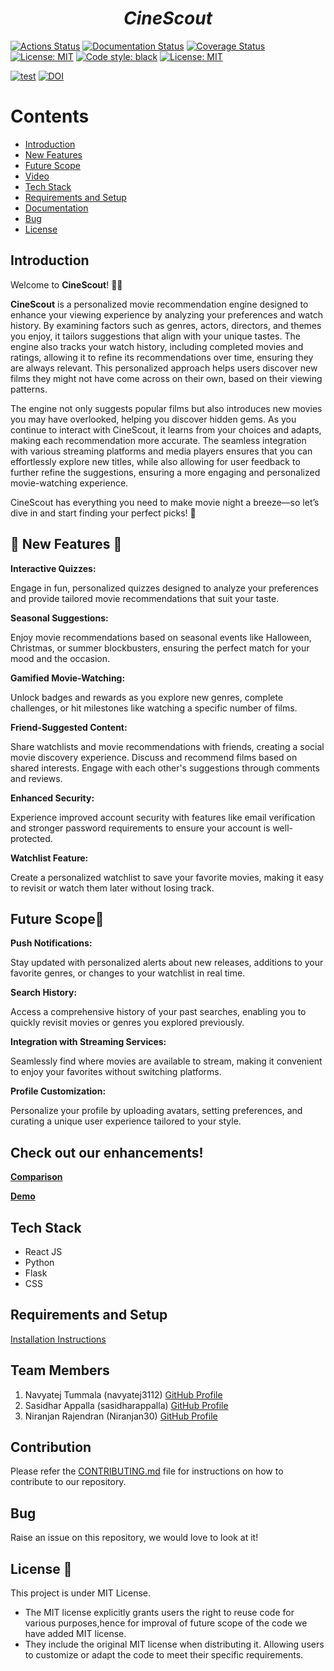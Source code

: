 <p align="center">
<h1 align="center"><i>CineScout</i></h1>

<a href="https://github.com/SoftwareEngg2024/CineScout/actions"><img alt="Actions Status" src="https://github.com/SoftwareEngg2024/CineScout/workflows/test/badge.svg"></a>
<a href="https://softwareengg2024.github.io/CineScout"><img alt="Documentation Status" src="https://img.shields.io/badge/Docs-pydoc-green"></a>
<a href='https://coveralls.io/github/SoftwareEngg2024/CineScout?branch=ver_i'><img src='https://coveralls.io/repos/github/SoftwareEngg2024/CineScout/badge.svg?branch=ver_i' alt='Coverage Status' /></a>
<a href="https://github.com/SoftwareEngg2024/CineScout/blob/ver_i/LICENSE.md"><img alt="License: MIT" src="https://img.shields.io/badge/License-MIT-green"></a>
<a href="https://github.com/psf/black"><img alt="Code style: black" src="https://img.shields.io/badge/code%20style-black-000000.svg"></a>
<a href="https://github.com/SoftwareEngg2024/CineScout/blob/ver_i/LICENSE.md"><img alt="License: MIT" src="https://img.shields.io/badge/Style_Checker-Pylance-green"></a>
</p>

[![test](https://github.com/se-hw1/CineScoutp3/actions/workflows/test_and_coverage.yml/badge.svg)](https://github.com/se-hw1/CineScoutp3/actions/workflows/test_and_coverage.yml)
[![DOI](https://zenodo.org/badge/DOI/10.5281/zenodo.14226722.svg)](https://doi.org/10.5281/zenodo.14226722)


# <b>Contents</b>

- [Introduction](https://github.com/SoftwareEngg2024/CineScout/tree/ver_i?tab=readme-ov-file#introduction)<br>
- [New Features](https://github.com/SoftwareEngg2024/CineScout/tree/ver_i?tab=readme-ov-file#-new-features-)
- [Future Scope](https://github.com/SoftwareEngg2024/CineScout/tree/ver_i?tab=readme-ov-file#future-scope)<br>
- [Video](https://github.com/SoftwareEngg2024/CineScout/tree/ver_i?tab=readme-ov-file#video)<br>
- [Tech Stack](https://github.com/SoftwareEngg2024/CineScout/tree/ver_i?tab=readme-ov-file#tech-stack)<br>
- [Requirements and Setup](https://github.com/SoftwareEngg2024/CineScout/tree/ver_i?tab=readme-ov-file#requirements-and-setup)<br>
- [Documentation](https://github.com/SoftwareEngg2024/CineScout/wiki)<br>
- [Bug](https://github.com/SoftwareEngg2024/CineScout/tree/ver_i?tab=readme-ov-file#bug)<br>
- [License](https://github.com/SoftwareEngg2024/CineScout/tree/ver_i?tab=readme-ov-file#license-)


## Introduction 
Welcome to **CineScout**! 🍿✨ 

**CineScout** is a personalized movie recommendation engine designed to enhance your viewing experience by analyzing your preferences and watch history. By examining factors such as genres, actors, directors, and themes you enjoy, it tailors suggestions that align with your unique tastes. The engine also tracks your watch history, including completed movies and ratings, allowing it to refine its recommendations over time, ensuring they are always relevant. This personalized approach helps users discover new films they might not have come across on their own, based on their viewing patterns.

The engine not only suggests popular films but also introduces new movies you may have overlooked, helping you discover hidden gems. As you continue to interact with CineScout, it learns from your choices and adapts, making each recommendation more accurate. The seamless integration with various streaming platforms and media players ensures that you can effortlessly explore new titles, while also allowing for user feedback to further refine the suggestions, ensuring a more engaging and personalized movie-watching experience.

CineScout has everything you need to make movie night a breeze—so let’s dive in and start finding your perfect picks! 🌟

## 🌟 New Features 🌟
**Interactive Quizzes:**

Engage in fun, personalized quizzes designed to analyze your preferences and provide tailored movie recommendations that suit your taste.

**Seasonal Suggestions:**

Enjoy movie recommendations based on seasonal events like Halloween, Christmas, or summer blockbusters, ensuring the perfect match for your mood and the occasion.

**Gamified Movie-Watching:**

Unlock badges and rewards as you explore new genres, complete challenges, or hit milestones like watching a specific number of films.

**Friend-Suggested Content:**

Share watchlists and movie recommendations with friends, creating a social movie discovery experience. Discuss and recommend films based on shared interests. Engage with each other's suggestions through comments and reviews.

**Enhanced Security:**

Experience improved account security with features like email verification and stronger password requirements to ensure your account is well-protected.

**Watchlist Feature:**

Create a personalized watchlist to save your favorite movies, making it easy to revisit or watch them later without losing track.

## Future Scope🚀

**Push Notifications:**

Stay updated with personalized alerts about new releases, additions to your favorite genres, or changes to your watchlist in real time.

**Search History:**

Access a comprehensive history of your past searches, enabling you to quickly revisit movies or genres you explored previously.

**Integration with Streaming Services:**

Seamlessly find where movies are available to stream, making it convenient to enjoy your favorites without switching platforms.

**Profile Customization:**

Personalize your profile by uploading avatars, setting preferences, and curating a unique user experience tailored to your style.

## Check out our enhancements!

[**Comparison**](https://drive.google.com/file/d/1398eGDBceTI8XGtgwhwj8XWo6CRAhphR/view?usp=sharing) <br>

[**Demo**](https://drive.google.com/file/d/1EVkJBBIjKMmsH0sBl7V_cWwRzyxohqPx/view?usp=drive_link)

## Tech Stack 
- React JS
- Python
- Flask
- CSS


## Requirements and Setup
[Installation Instructions](https://github.com/se-hw1/CineScoutp3/edit/newbr1/INSTALL.md)


## Team Members

1. Navyatej Tummala (navyatej3112) [GitHub Profile](https://github.com/navyatej3112)
2. Sasidhar Appalla  (sasidharappalla) [GitHub Profile](https://github.com/sasidharappalla)
3. Niranjan Rajendran (Niranjan30) [GitHub Profile](https://github.com/Niranjan30)

## Contribution

Please refer the [CONTRIBUTING.md](https://github.com/se-hw1/CineScoutp3/blob/newbr1/CONTRIBUTING.md) file for instructions on how to contribute to our repository.

## Bug
Raise an issue on this repository, we would love to look at it!

## License 📃
This project is under MIT License.
- The MIT license explicitly grants users the right to reuse code for various purposes,hence for improval of future scope of the code we have added MIT license.
- They include the original MIT license when distributing it. Allowing users to customize or adapt the code to meet their specific requirements.
